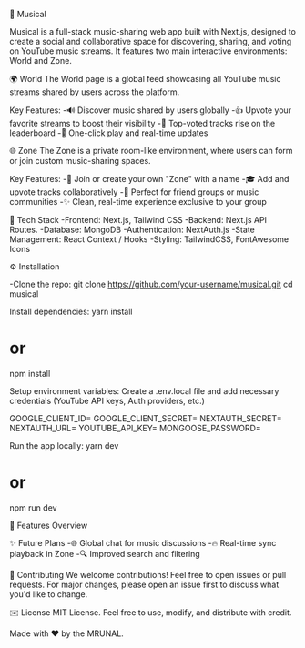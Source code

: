 🎵 Musical

Musical is a full-stack music-sharing web app built with Next.js, designed to create a social and collaborative space for discovering, sharing, and voting on YouTube music streams. It features two main interactive environments: World and Zone.

🌍 World
The World page is a global feed showcasing all YouTube music streams shared by users across the platform.

Key Features:
-🔊 Discover music shared by users globally
-👍 Upvote your favorite streams to boost their visibility
-🌟 Top-voted tracks rise on the leaderboard
-🚀 One-click play and real-time updates

🌐 Zone
The Zone is a private room-like environment, where users can form or join custom music-sharing spaces.

Key Features:
-🔑 Join or create your own "Zone" with a name
-🎓 Add and upvote tracks collaboratively
-💬 Perfect for friend groups or music communities
-✨ Clean, real-time experience exclusive to your group

🚀 Tech Stack
-Frontend: Next.js, Tailwind CSS
-Backend: Next.js API Routes.
-Database: MongoDB
-Authentication: NextAuth.js
-State Management: React Context / Hooks
-Styling: TailwindCSS, FontAwesome Icons


⚙️ Installation

-Clone the repo:
git clone https://github.com/your-username/musical.git
cd musical

Install dependencies:
yarn install
# or
npm install

Setup environment variables:
Create a .env.local file and add necessary credentials (YouTube API keys, Auth providers, etc.)

GOOGLE_CLIENT_ID=
GOOGLE_CLIENT_SECRET=
NEXTAUTH_SECRET=
NEXTAUTH_URL=
YOUTUBE_API_KEY=
MONGOOSE_PASSWORD=

Run the app locally:
yarn dev
# or
npm run dev

🔧 Features Overview

✨ Future Plans
-🌐 Global chat for music discussions
-🔥 Real-time sync playback in Zone
-🔍 Improved search and filtering

🙏 Contributing
We welcome contributions! Feel free to open issues or pull requests. For major changes, please open an issue first to discuss what you'd like to change.

✉️ License
MIT License. Feel free to use, modify, and distribute with credit.

Made with ♥ by the MRUNAL.
